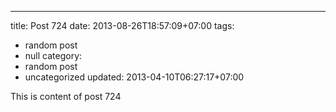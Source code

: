 ---
title: Post 724
date: 2013-08-26T18:57:09+07:00
tags:
  - random post
  - null
category:
  - random post
  - uncategorized
updated: 2013-04-10T06:27:17+07:00

This is content of post 724